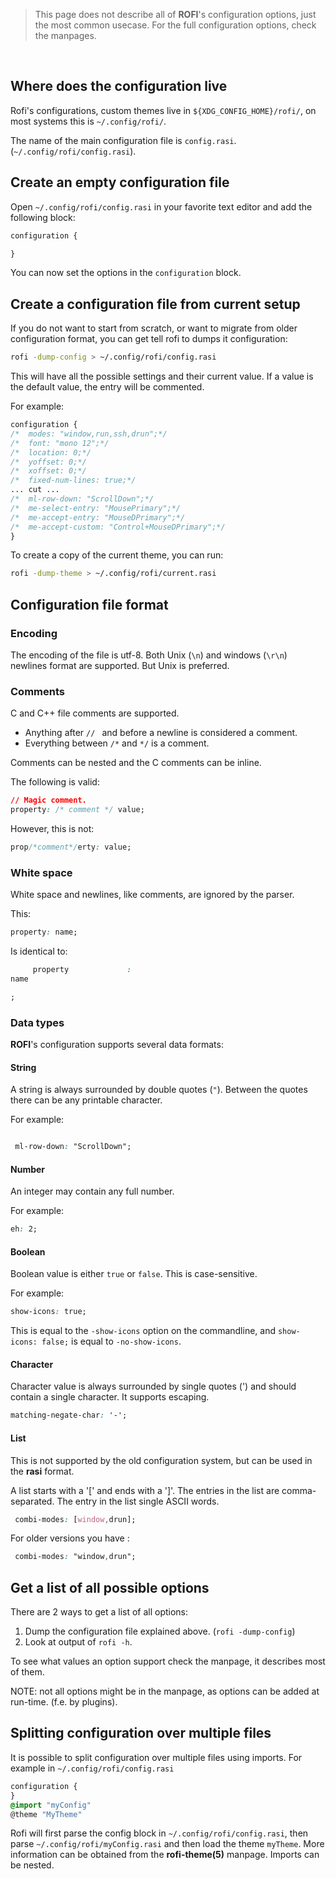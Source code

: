 > This page does not describe all of **ROFI**'s configuration options, just the
> most common usecase. For the full configuration options, check the manpages.

<br />

## Where does the configuration live

Rofi's configurations, custom themes live in `${XDG_CONFIG_HOME}/rofi/`, on
most systems this is `~/.config/rofi/`.

The name of the main configuration file is `config.rasi`. (`~/.config/rofi/config.rasi`).

## Create an empty configuration file

Open `~/.config/rofi/config.rasi` in your favorite text editor and add the
following block:

```css
configuration {

}
```
You can now set the options in the `configuration` block. 

## Create a configuration file from current setup

If you do not want to start from scratch, or want to migrate from older
configuration format, you can get tell rofi to dumps it configuration:

```bash
rofi -dump-config > ~/.config/rofi/config.rasi
```

This will have all the possible settings and their current value.
If a value is the default value, the entry will be commented.

For example:
```css
configuration {               
/*  modes: "window,run,ssh,drun";*/
/*  font: "mono 12";*/
/*  location: 0;*/
/*  yoffset: 0;*/
/*  xoffset: 0;*/
/*  fixed-num-lines: true;*/
... cut ...
/*  ml-row-down: "ScrollDown";*/                                                                                        
/*  me-select-entry: "MousePrimary";*/                                                                                  
/*  me-accept-entry: "MouseDPrimary";*/                                                                                 
/*  me-accept-custom: "Control+MouseDPrimary";*/ 
}
```

To create a copy of the current theme, you can run:

```bash
rofi -dump-theme > ~/.config/rofi/current.rasi
```

## Configuration file format

### Encoding

The encoding of the file is utf-8. Both Unix (`\n`) and windows (`\r\n`)
newlines format are supported. But Unix is preferred.

### Comments

C and C++ file comments are supported.

  - Anything after  `// ` and before a newline is considered a comment.
  - Everything between `/*` and `*/` is a comment.

Comments can be nested and the C comments can be inline.

The following is valid:

```css
// Magic comment.
property: /* comment */ value;
```

However, this is not:

```css
prop/*comment*/erty: value;
```

### White space

White space and newlines, like comments, are ignored by the parser.

This:

```css
property: name;
```

Is identical to:

```css
     property             :
name

;
```

### Data types

**ROFI**'s configuration supports several data formats:

#### String

A string is always surrounded by double quotes (`"`). Between the quotes there
can be any printable character.

For example:

```css

 ml-row-down: "ScrollDown";
```

#### Number

An integer may contain any full number.
                                  
For example:                     
                                  
```css                             
eh: 2;                        
```                               

#### Boolean

Boolean value is either `true` or `false`. This is case-sensitive.

For example:

```css
show-icons: true;
```

This is equal to the `-show-icons` option on the commandline, and `show-icons:
false;` is equal to `-no-show-icons`.

#### Character

Character value is always surrounded by single quotes (') and should contain a
single character. It supports escaping.

```css
matching-negate-char: '-';
```

#### List

This is not supported by the old configuration system, but can be used in the
**rasi** format.

A list starts with a '[' and ends with a ']'. The entries in the list are
comma-separated. The entry in the list single ASCII words.

```css
 combi-modes: [window,drun];
```
For older versions you have :

```css
 combi-modes: "window,drun";
```

## Get a list of all possible options

There are 2 ways to get a list of all options:

1. Dump the configuration file explained above. (`rofi -dump-config`)
1. Look at output of `rofi -h`.

To see what values an option support check the manpage, it describes most of
them.

NOTE: not all options might be in the manpage, as options can be added at
run-time. (f.e. by plugins).

## Splitting configuration over multiple files

It is possible to split configuration over multiple files using imports. For
example in `~/.config/rofi/config.rasi`

```css
configuration {
}
@import "myConfig"
@theme "MyTheme"

```

Rofi will first parse the config block in `~/.config/rofi/config.rasi`, then
parse `~/.config/rofi/myConfig.rasi` and then load the theme `myTheme`.  More
information can be obtained from the **rofi-theme(5)** manpage.  Imports can be
nested.
